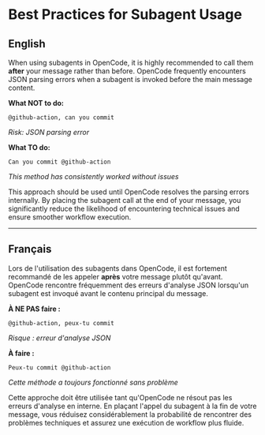 # Best Practices for Subagent Usage

## English

When using subagents in OpenCode, it is highly recommended to call them **after** your message rather than before. OpenCode frequently encounters JSON parsing errors when a subagent is invoked before the main message content. 

**What NOT to do:**
```
@github-action, can you commit
```
*Risk: JSON parsing error*

**What TO do:**
```
Can you commit @github-action
```
*This method has consistently worked without issues*

This approach should be used until OpenCode resolves the parsing errors internally. By placing the subagent call at the end of your message, you significantly reduce the likelihood of encountering technical issues and ensure smoother workflow execution.

---

## Français

Lors de l'utilisation des subagents dans OpenCode, il est fortement recommandé de les appeler **après** votre message plutôt qu'avant. OpenCode rencontre fréquemment des erreurs d'analyse JSON lorsqu'un subagent est invoqué avant le contenu principal du message.

**À NE PAS faire :**
```
@github-action, peux-tu commit
```
*Risque : erreur d'analyse JSON*

**À faire :**
```
Peux-tu commit @github-action
```
*Cette méthode a toujours fonctionné sans problème*

Cette approche doit être utilisée tant qu'OpenCode ne résout pas les erreurs d'analyse en interne. En plaçant l'appel du subagent à la fin de votre message, vous réduisez considérablement la probabilité de rencontrer des problèmes techniques et assurez une exécution de workflow plus fluide.